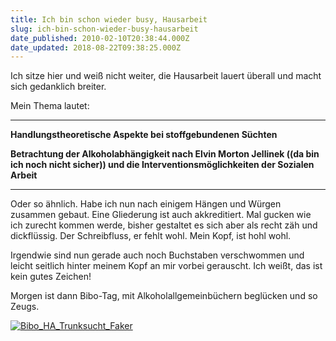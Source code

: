 ```yaml
---
title: Ich bin schon wieder busy, Hausarbeit
slug: ich-bin-schon-wieder-busy-hausarbeit
date_published: 2010-02-10T20:38:44.000Z
date_updated: 2018-08-22T09:38:25.000Z
---
```


Ich sitze hier und weiß nicht weiter, die Hausarbeit lauert überall und macht sich gedanklich breiter.

Mein Thema lautet:

---

**Handlungstheoretische Aspekte bei stoffgebundenen Süchten**

**Betrachtung der Alkoholabhängigkeit nach Elvin Morton Jellinek ((da bin ich noch nicht sicher)) und die Interventionsmöglichkeiten der Sozialen Arbeit**

---
Oder so ähnlich. Habe ich nun nach einigem Hängen und Würgen zusammen gebaut. Eine Gliederung ist auch akkreditiert. Mal gucken wie ich zurecht kommen werde, bisher gestaltet es sich aber als recht zäh und dickflüssig. Der Schreibfluss, er fehlt wohl. Mein Kopf, ist hohl wohl.

Irgendwie sind nun gerade auch noch Buchstaben verschwommen und leicht seitlich hinter meinem Kopf an mir vorbei gerauscht. Ich weißt, das ist kein gutes Zeichen!

Morgen ist dann Bibo-Tag, mit Alkoholallgemeinbüchern beglücken und so Zeugs.

[![Bibo_HA_Trunksucht_Faker](//picdump.thafaker.de/2010/02/Bibo_HA_Trunksucht_Faker-580x435.jpg)](http://picdump.thafaker.de/2010/02/Bibo_HA_Trunksucht_Faker.jpg)
